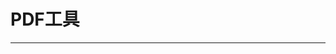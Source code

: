 
  # PDF工具
  ---

  <Common-LinkList :linkList='{"name":"PDF工具","item":[{"link":"https://pdf.io/","icon":"/aLinks/logo.png","text":"PDF.io"},{"link":"https://www.423down.com/7973.html","icon":"https://www.423down.com/favicon.ico","text":"福昕PDF绿色版"},{"link":"http://www.carrotchou.blog/135.html","icon":"http://www.carrotchou.blog/favicon.ico","text":"AcrobatProDC"},{"link":"https://smallpdf.com/cn","icon":"https://smallpdf.com/favicon.ico","text":"Smallpdf"},{"link":"https://www.pdfpai.com/","icon":"/aLinks/logo.png","text":"PDF派"},{"link":"https://www.ilovepdf.com/zh-cn","icon":"https://www.ilovepdf.com/favicon.ico","text":"iLovePDF"},{"link":"https://lightpdf.com/","icon":"/aLinks/logo.png","text":"LightPdf"},{"link":"https://app.xunjiepdf.com/","icon":"https://app.xunjiepdf.com/favicon.ico","text":"迅捷PDF转换器"},{"link":"https://www.cleverpdf.com/cn","icon":"/aLinks/logo.png","text":"CleverPDF"},{"link":"https://pdfcandy.com/","icon":"/aLinks/logo.png","text":"PDFCandy"},{"link":"https://www.convertpdftoword.net/","icon":"https://www.convertpdftoword.net/favicon.ico","text":"PdfToWord"},{"link":"https://pdf2doc.com/zh/","icon":"/aLinks/logo.png","text":"pdf2doc"},{"link":"http://pdfmyurl.com/","icon":"http://pdfmyurl.com/favicon.ico","text":"网页转PDF"}, {"link":"https://cn.onlineconvert.com/pdf-converter","icon":"https://cn.onlineconvert.com/favicon.ico","text":"PDF转换器"}]}'/>
  